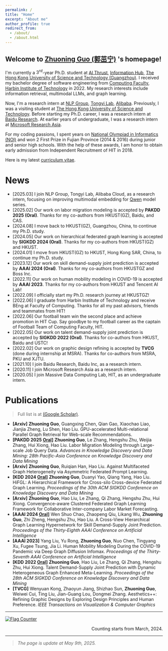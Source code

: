 ```yaml
---
permalink: /
title: "Home"
excerpt: "About me"
author_profile: true
redirect_from:
  - /about/
  - /about.html
---
```


## Welcome to [Zhuoning Guo (郭茁宁)](https://gzn00417.github.io/) 's homepage!

I'm currently a $3^{rd}$-year Ph.D. student at [AI Thrust](https://infh.hkust-gz.edu.cn/en/academics/ai), [Information Hub](https://infh.hkust-gz.edu.cn/en), [The Hong Kong University of Science and Technology (Guangzhou)](https://hkust-gz.edu.cn/). I received my bachelor degree of software engineering from [Computing Faculty](http://cs.hit.edu.cn/), [Harbin Institute of Technology](http://www.hit.edu.cn/) in 2022. My research interests include information retrieval, multimodal LLMs, and graph learning.

Now, I'm a research intern at [NLP Group](https://huggingface.co/Alibaba-NLP), [Tongyi Lab](https://tongyi.aliyun.com), [Alibaba](https://www.alibabagroup.com/). Previously, I was a visiting student at [The Hong Kong University of Science and Technology](https://hkust.edu.hk/). Before starting my Ph.D. career, I was a research intern at [Baidu Research](http://research.baidu.com/). At earlier years of undergraduate, I was a research intern at [Microsoft Research Asia](https://www.msra.cn/).

For my coding passions, I spent years on [National Olympiad in Informatics (NOI)](https://www.noi.cn/) and won 2 First Prize in Fujian Province (2014 & 2016) during junior and senior high schools. With the help of these awards, I am honor to obtain early admission from Independent Recruitment of HIT in 2018.

Here is my latest [curriculum vitae](https://gzn00417.github.io/cv/).


# News

- \[2025.03\] I join NLP Group, Tongyi Lab, Alibaba Cloud, as a research intern, focusing on improving multimodal embedding for [Qwen](https://qwenlm.github.io/) model series.
- \[2025.02\] Our work on labor migration modeling is accepted by **PAKDD 2025 (Oral)**. Thanks for my co-authors from HKUST(GZ), Baidu, and CAS.
- \[2024.08\] I move back to HKUST(GZ), Guangzhou, China, to continue my Ph.D. study.
- \[2024.05\] Our work on hierarchical federated graph learning is accepted by **SIGKDD 2024 (Oral)**. Thanks for my co-authors from HKUST(GZ) and HKUST.
- \[2024.01\] I move from HKUST(GZ) to HKUST, Hong Kong SAR, China, to continue my Ph.D. study.
- \[2023.12\] Our work on skill demand-supply joint prediction is accepted by **AAAI 2024 (Oral)**. Thanks for my co-authors from HKUSTGZ and Boss Inc.
- \[2022.11\] Our work on human mobility modeling in COVID-19 is accepted by **AAAI 2023**. Thanks for my co-authors from HKUST and Tencent AI Lab!
- \[2022.09\] I officially start my Ph.D. research journey at HKUSTGZ!
- \[2022.06\] I graduate from Harbin Institute of Technology and receive BEng at Faculty of Computing. Thanks for all my past advisors, friends and teammates from HIT!
- \[2022.06\] Our football team win the second place and achieve promotion in HIT Cup. Say goodbye to my football career as the captain of Football Team of Computing Faculty, HIT.
- \[2022.05\] Our work on talent demand-supply joint prediction is accepted by **SIGKDD 2022 (Oral)**. Thanks for co-authors from HKUST, Baidu and USTC!
- \[2022.02\] Our work on graphic design refining is accepted by **TVCG** (done during internship at MSRA). Thanks for co-authors from MSRA, PKU and XJTU.
- \[2021.10\] I join Baidu Research, Baidu Inc, as a research intern.
- \[2020.11\] I join Microsoft Research Asia as a research intern.
- \[2020.05\] I join Massive Data Computing Lab, HIT, as an undergraduate intern.

# Publications

> Full list is at [(Google Scholar)](https://scholar.google.com/citations?user=jBd64WgAAAAJ).

- **[Arxiv]** **Zhuoning Guo**, Guangxing Chen, Qian Gao, Xiaochao Liao, Jianjia Zheng, Lu Shen, Hao Liu. GPU-accelerated Multi-relational Parallel Graph Retrieval for Web-scale Recommendations.
- **[PAKDD 2025 <u>Oral</u>]** **Zhuoning Guo**, Le Zhang, Hengshu Zhu, Weijia Zhang, Hui Xiong, Hao Liu. Labor Migration Modeling through Large-scale Job Query Data. *Advances in Knowledge Discovery and Data Mining: 28th Pacific-Asia Conference on Knowledge Discovery and Data Mining*
- **[Arxiv]** **Zhuoning Guo**, Ruiqian Han, Hao Liu. Against Multifaceted Graph Heterogeneity via Asymmetric Federated Prompt Learning.
- **[KDD 2024 <u>Oral</u>]** **Zhuoning Guo**, Duanyi Yao, Qiang Yang, Hao Liu. HiFGL: A Hierarchical Framework for Cross-silo Cross-device Federated Graph Learning. *Proceedings of the 30th ACM SIGKDD Conference on Knowledge Discovery and Data Mining*
- **[Arxiv]** **Zhuoning Guo**, Hao Liu, Le Zhang, Qi Zhang, Hengshu Zhu, Hui Xiong. Convergence-aware Clustered Federated Graph Learning Framework for Collaborative Inter-company Labor Market Forecasting.
- **[AAAI 2024 <u>Oral</u>]** Wen Shuo Chao, Zhaopeng Qiu, Likang Wu, **Zhuoning Guo**, Zhi Zheng, Hengshu Zhu, Hao Liu. A Cross-View Hierarchical Graph Learning Hypernetwork for Skill Demand-Supply Joint Prediction. *Proceedings of the Thirty-Eighth AAAI Conference on Artificial Intelligence*
- **[AAAI 2023]** Yang Liu, Yu Rong, **Zhuoning Guo**, Nuo Chen, Tingyang Xu, Fugee Tsung, Jia Li. Human Mobility Modeling During the COVID-19 Pandemic via Deep Graph Diffusion Infomax. *Proceedings of the Thirty-Seventh AAAI Conference on Artificial Intelligence*
- **[KDD 2022 <u>Oral</u>]** **Zhuoning Guo**, Hao Liu, Le Zhang, Qi Zhang, Hengshu Zhu, Hui Xiong. Talent Demand-Supply Joint Prediction with Dynamic Heterogeneous Graph Enhanced Meta-Learning. *Proceedings of the 28th ACM SIGKDD Conference on Knowledge Discovery and Data Mining*
- **[TVCG]** Wenyuan Kong, Zhaoyun Jiang, Shizhao Sun, **Zhuoning Guo**, Weiwei Cui, Ting Liu, Jian-Guang Lou, Dongmei Zhang. Aesthetics++: Refining Graphic Designs by Exploring Design Principles and Human Preference. *IEEE Transactions on Visualization & Computer Graphics*

---

<a href="https://info.flagcounter.com/PELK"><img src="https://s11.flagcounter.com/map/PELK/size_l/txt_000000/border_CCCCCC/pageviews_1/viewers_0/flags_0/" alt="Flag Counter" border="0"></a>
<div style="text-align: right;">Counting starts from March, 2024.</div>

---

> *The page is update at May 9th, 2025.*
